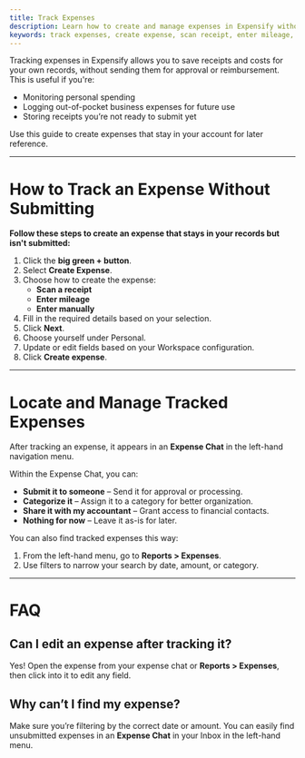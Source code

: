 ```yaml
---
title: Track Expenses
description: Learn how to create and manage expenses in Expensify without submitting them for reimbursement or approval.
keywords: track expenses, create expense, scan receipt, enter mileage, expense chat, just track it
---
```



Tracking expenses in Expensify allows you to save receipts and costs for your own records, without sending them for approval or reimbursement. This is useful if you're:
- Monitoring personal spending
- Logging out-of-pocket business expenses for future use
- Storing receipts you’re not ready to submit yet

Use this guide to create expenses that stay in your account for later reference.

---

# How to Track an Expense Without Submitting

**Follow these steps to create an expense that stays in your records but isn't submitted:**

1. Click the **big green + button**.
2. Select **Create Expense**.
3. Choose how to create the expense:
   - **Scan a receipt**
   - **Enter mileage**
   - **Enter manually**
4. Fill in the required details based on your selection.
5. Click **Next**.
6. Choose yourself under Personal.
7. Update or edit fields based on your Workspace configuration.
8. Click **Create expense**.

---

# Locate and Manage Tracked Expenses

After tracking an expense, it appears in an **Expense Chat** in the left-hand navigation menu.

Within the Expense Chat, you can:
- **Submit it to someone** – Send it for approval or processing.
- **Categorize it** – Assign it to a category for better organization.
- **Share it with my accountant** – Grant access to financial contacts.
- **Nothing for now** – Leave it as-is for later.

You can also find tracked expenses this way:

1. From the left-hand menu, go to **Reports > Expenses**.
2. Use filters to narrow your search by date, amount, or category.

---

# FAQ

## Can I edit an expense after tracking it?

Yes! Open the expense from your expense chat or **Reports > Expenses**, then click into it to edit any field.

## Why can’t I find my expense?

Make sure you’re filtering by the correct date or amount. You can easily find unsubmitted expenses in an **Expense Chat** in your Inbox in the left-hand menu.

